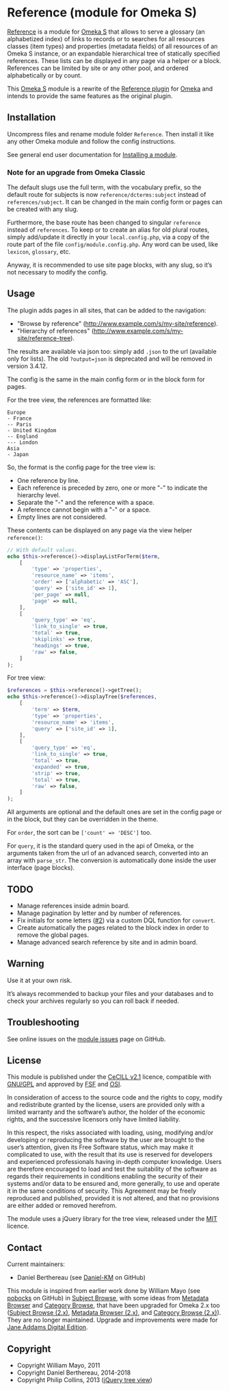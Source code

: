 Reference (module for Omeka S)
==============================

[Reference] is a module for [Omeka S] that allows to serve a glossary (an
alphabetized index) of links to records or to searches for all resources classes
(item types) and properties (metadata fields) of all resources of an Omeka S
instance, or an expandable hierarchical tree of statically specified references.
These lists can be displayed in any page via a helper or a block. References can
be limited by site or any other pool, and ordered alphabetically or by count.

This [Omeka S] module is a rewrite of the [Reference plugin] for [Omeka] and
intends to provide the same features as the original plugin.


Installation
------------

Uncompress files and rename module folder `Reference`. Then install it like any
other Omeka module and follow the config instructions.

See general end user documentation for [Installing a module].

### Note for an upgrade from Omeka Classic

The default slugs use the full term, with the vocabulary prefix, so the default
route for subjects is now `reference/dcterms:subject` instead of `references/subject`.
It can be changed in the main config form or pages can be created with any slug.

Furthermore, the base route has been changed to singular `reference` instead of
`references`. To keep or to create an alias for old plural routes, simply
add/update it directly in your `local.config.php`, via a copy of the route part
of the file `config/module.config.php`. Any word can be used, like `lexicon`,
`glossary`, etc.

Anyway, it is recommended to use site page blocks, with any slug, so it’s not
necessary to modify the config.


Usage
-----

The plugin adds pages in all sites, that can be added to the navigation:
* "Browse by reference" (http://www.example.com/s/my-site/reference).
* "Hierarchy of references" (http://www.example.com/s/my-site/reference-tree).

The results are available via json too: simply add `.json` to the url (available
only for lists). The old `?output=json` is deprecated and will be removed in
version 3.4.12.

The config is the same in the main config form or in the block form for pages.

For the tree view, the references are formatted like:

```
Europe
- France
-- Paris
- United Kingdom
-- England
--- London
Asia
- Japan
```

So, the format is the config page for the tree view is:

- One reference by line.
- Each reference is preceded by zero, one or more "-" to indicate the hierarchy
level.
- Separate the "-" and the reference with a space.
- A reference cannot begin with a "-" or a space.
- Empty lines are not considered.

These contents can be displayed on any page via the view helper `reference()`:

```php
// With default values.
echo $this->reference()->displayListForTerm($term,
    [
        'type' => 'properties',
        'resource_name' => 'items',
        'order' => ['alphabetic' => 'ASC'],
        'query' => ['site_id' => 1],
        'per_page' => null,
        'page' => null,
    ],
    [
        'query_type' => 'eq',
        'link_to_single' => true,
        'total' => true,
        'skiplinks' => true,
        'headings' => true,
        'raw' => false,
    ]
);
```

For tree view:
```php
$references = $this->reference()->getTree();
echo $this->reference()->displayTree($references,
    [
        'term' => $term,
        'type' => 'properties',
        'resource_name' => 'items',
        'query' => ['site_id' => 1],
    ],
    [
        'query_type' => 'eq',
        'link_to_single' => true,
        'total' => true,
        'expanded' => true,
        'strip' => true,
        'total' => true,
        'raw' => false,
    ]
);
```

All arguments are optional and the default ones are set in the config page or in
the block, but they can be overridden in the theme.

For `order`, the sort can be `['count' => 'DESC']` too.

For `query`, it is the standard query used in the api of Omeka, or the arguments
taken from the url of an advanced search, converted into an array with `parse_str`.
The conversion is automatically done inside the user interface (page blocks).


TODO
----

- Manage references inside admin board.
- Manage pagination by letter and by number of references.
- Fix initials for some letters ([#2](https://github.com/Daniel-KM/Omeka-S-module-Reference/issues/2)) via a custom DQL function for `convert`.
- Create automatically the pages related to the block index in order to remove
  the global pages.
- Manage advanced search reference by site and in admin board.


Warning
-------

Use it at your own risk.

It’s always recommended to backup your files and your databases and to check
your archives regularly so you can roll back if needed.


Troubleshooting
---------------

See online issues on the [module issues] page on GitHub.


License
-------

This module is published under the [CeCILL v2.1] licence, compatible with
[GNU/GPL] and approved by [FSF] and [OSI].

In consideration of access to the source code and the rights to copy, modify and
redistribute granted by the license, users are provided only with a limited
warranty and the software’s author, the holder of the economic rights, and the
successive licensors only have limited liability.

In this respect, the risks associated with loading, using, modifying and/or
developing or reproducing the software by the user are brought to the user’s
attention, given its Free Software status, which may make it complicated to use,
with the result that its use is reserved for developers and experienced
professionals having in-depth computer knowledge. Users are therefore encouraged
to load and test the suitability of the software as regards their requirements
in conditions enabling the security of their systems and/or data to be ensured
and, more generally, to use and operate it in the same conditions of security.
This Agreement may be freely reproduced and published, provided it is not
altered, and that no provisions are either added or removed herefrom.

The module uses a jQuery library for the tree view, released under the [MIT]
licence.


Contact
-------

Current maintainers:

* Daniel Berthereau (see [Daniel-KM] on GitHub)

This module is inspired from earlier work done by William Mayo (see [pobocks] on
GitHub) in [Subject Browse], with some ideas from [Metadata Browser] and
[Category Browse], that have been upgraded for Omeka 2.x too ([Subject Browse (2.x)],
[Metadata Browser (2.x)], and [Category Browse (2.x)]). They are no longer
maintained. Upgrade and improvements were made for [Jane Addams Digital Edition].


Copyright
---------

* Copyright William Mayo, 2011
* Copyright Daniel Berthereau, 2014-2018
* Copyright Philip Collins, 2013 ([jQuery tree view])


[Omeka S]: https://omeka.org/s
[Reference]: https://github.com/Daniel-KM/Omeka-S-module-Reference
[Omeka]: https://omeka.org/classic
[Reference plugin]: https://github.com/Daniel-KM/Omeka-plugin-Reference
[Installing a module]: http://dev.omeka.org/docs/s/user-manual/modules/#installing-modules
[module issues]: https://github.com/Daniel-KM/Omeka-S-module-Reference/issues
[CeCILL v2.1]: https://www.cecill.info/licences/Licence_CeCILL_V2.1-en.html
[GNU/GPL]: https://www.gnu.org/licenses/gpl-3.0.html
[FSF]: https://www.fsf.org
[OSI]: http://opensource.org
[MIT]: http://http://opensource.org/licenses/MIT
[jQuery tree view]: https://github.com/collinsp/jquery-simplefolders
[pobocks]: https://github.com/pobocks
[Subject Browse]: https://github.com/pobocks/SubjectBrowse
[Metadata Browser]: https://github.com/kevinreiss/Omeka-MetadataBrowser
[Category Browse]: https://github.com/kevinreiss/Omeka-CategoryBrowse
[Subject Browse (2.x)]: https://github.com/Daniel-KM/Omeka-plugin-Reference/tree/subject_browse
[Metadata Browser (2.x)]: https://github.com/Daniel-KM/Omeka-plugin-MetadataBrowser
[Category Browse (2.x)]: https://github.com/Daniel-KM/Omeka-plugin-CategoryBrowse
[Jane Addams Digital Edition]: http://digital.janeaddams.ramapo.edu
[Daniel-KM]: https://github.com/Daniel-KM "Daniel Berthereau"
